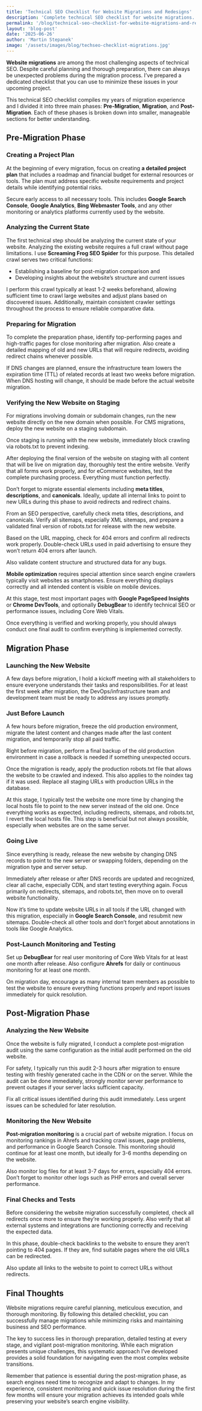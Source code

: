 ```yaml
---
title: 'Technical SEO Checklist for Website Migrations and Redesigns'
description: 'Complete technical SEO checklist for website migrations. Ensure your redesign maintains search visibility with this comprehensive pre, during, and post-migration guide.'
permalink: '/blog/technical-seo-checklist-for-website-migrations-and-redesigns/'
layout: 'blog-post'
date: '2025-06-26'
author: 'Martin Stepanek'
image: '/assets/images/blog/techseo-checklist-migrations.jpg'
---
```


**Website migrations** are among the most challenging aspects of technical SEO. Despite careful planning and thorough preparation, there can always be unexpected problems during the migration process. I’ve prepared a dedicated checklist that you can use to minimize these issues in your upcoming project.

This technical SEO checklist compiles my years of migration experience and I divided it into three main phases: **Pre-Migration**, **Migration**, and **Post-Migration**. Each of these phases is broken down into smaller, manageable sections for better understanding.

## **Pre-Migration Phase**

### **Creating a Project Plan**

At the beginning of every migration, focus on creating **a detailed project plan** that includes a roadmap and financial budget for external resources or tools. The plan must address specific website requirements and project details while identifying potential risks.

Secure early access to all necessary tools. This includes **Google Search Console**, **Google Analytics**, **Bing Webmaster Tools**, and any other monitoring or analytics platforms currently used by the website.

### **Analyzing the Current State**

The first technical step should be analyzing the current state of your website. Analyzing the existing website requires a full crawl without page limitations. I use **Screaming Frog SEO Spider** for this purpose. This detailed crawl serves two critical functions:

- Establishing a baseline for post-migration comparison and
- Developing insights about the website’s structure and current issues

I perform this crawl typically at least 1-2 weeks beforehand, allowing sufficient time to crawl large websites and adjust plans based on discovered issues. Additionally, maintain consistent crawler settings throughout the process to ensure reliable comparative data.

### **Preparing for Migration**

To complete the preparation phase, identify top-performing pages and high-traffic pages for close monitoring after migration. Also create a detailed mapping of old and new URLs that will require redirects, avoiding redirect chains whenever possible.

If DNS changes are planned, ensure the infrastructure team lowers the expiration time (TTL) of related records at least two weeks before migration. When DNS hosting will change, it should be made before the actual website migration.

### **Verifying the New Website on Staging**

For migrations involving domain or subdomain changes, run the new website directly on the new domain when possible. For CMS migrations, deploy the new website on a staging subdomain.

Once staging is running with the new website, immediately block crawling via robots.txt to prevent indexing.

After deploying the final version of the website on staging with all content that will be live on migration day, thoroughly test the entire website. Verify that all forms work properly, and for eCommerce websites, test the complete purchasing process. Everything must function perfectly.

Don’t forget to migrate essential elements including **meta titles**, **descriptions**, and **canonicals**. Ideally, update all internal links to point to new URLs during this phase to avoid redirects and redirect chains.

From an SEO perspective, carefully check meta titles, descriptions, and canonicals. Verify all sitemaps, especially XML sitemaps, and prepare a validated final version of robots.txt for release with the new website.

Based on the URL mapping, check for 404 errors and confirm all redirects work properly. Double-check URLs used in paid advertising to ensure they won’t return 404 errors after launch.

Also validate content structure and structured data for any bugs.

**Mobile optimization** requires special attention since search engine crawlers typically visit websites as smartphones. Ensure everything displays correctly and all intended content is visible on mobile devices.

At this stage, test most important pages with **Google PageSpeed Insights** or **Chrome DevTools**, and optionally **DebugBear** to identify technical SEO or performance issues, including Core Web Vitals.

Once everything is verified and working properly, you should always conduct one final audit to confirm everything is implemented correctly.

## **Migration Phase**

### **Launching the New Website**

A few days before migration, I hold a kickoff meeting with all stakeholders to ensure everyone understands their tasks and responsibilities. For at least the first week after migration, the DevOps/infrastructure team and development team must be ready to address any issues promptly.

### **Just Before Launch**

A few hours before migration, freeze the old production environment, migrate the latest content and changes made after the last content migration, and temporarily stop all paid traffic.

Right before migration, perform a final backup of the old production environment in case a rollback is needed if something unexpected occurs.

Once the migration is ready, apply the production robots.txt file that allows the website to be crawled and indexed. This also applies to the noindex tag if it was used. Replace all staging URLs with production URLs in the database.

At this stage, I typically test the website one more time by changing the local hosts file to point to the new server instead of the old one. Once everything works as expected, including redirects, sitemaps, and robots.txt, I revert the local hosts file. This step is beneficial but not always possible, especially when websites are on the same server.

### **Going Live**

Since everything is ready, release the new website by changing DNS records to point to the new server or swapping folders, depending on the migration type and server setup.

Immediately after release or after DNS records are updated and recognized, clear all cache, especially CDN, and start testing everything again. Focus primarily on redirects, sitemaps, and robots.txt, then move on to overall website functionality.

Now it’s time to update website URLs in all tools if the URL changed with this migration, especially in **Google Search Console**, and resubmit new sitemaps. Double-check all other tools and don’t forget about annotations in tools like Google Analytics.

### **Post-Launch Monitoring and Testing**

Set up **DebugBear** for real user monitoring of Core Web Vitals for at least one month after release. Also configure **Ahrefs** for daily or continuous monitoring for at least one month.

On migration day, encourage as many internal team members as possible to test the website to ensure everything functions properly and report issues immediately for quick resolution.

## **Post-Migration Phase**

### **Analyzing the New Website**

Once the website is fully migrated, I conduct a complete post-migration audit using the same configuration as the initial audit performed on the old website.

For safety, I typically run this audit 2-3 hours after migration to ensure testing with freshly generated cache in the CDN or on the server. While the audit can be done immediately, strongly monitor server performance to prevent outages if your server lacks sufficient capacity.

Fix all critical issues identified during this audit immediately. Less urgent issues can be scheduled for later resolution.

### **Monitoring the New Website**

**Post-migration monitoring** is a crucial part of website migration. I focus on monitoring rankings in Ahrefs and tracking crawl issues, page problems, and performance in Google Search Console. This monitoring should continue for at least one month, but ideally for 3-6 months depending on the website.

Also monitor log files for at least 3-7 days for errors, especially 404 errors. Don’t forget to monitor other logs such as PHP errors and overall server performance.

### **Final Checks and Tests**

Before considering the website migration successfully completed, check all redirects once more to ensure they’re working properly. Also verify that all external systems and integrations are functioning correctly and receiving the expected data.

In this phase, double-check backlinks to the website to ensure they aren’t pointing to 404 pages. If they are, find suitable pages where the old URLs can be redirected.

Also update all links to the website to point to correct URLs without redirects.

## **Final Thoughts**

Website migrations require careful planning, meticulous execution, and thorough monitoring. By following this detailed checklist, you can successfully manage migrations while minimizing risks and maintaining business and SEO performance.

The key to success lies in thorough preparation, detailed testing at every stage, and vigilant post-migration monitoring. While each migration presents unique challenges, this systematic approach I’ve developed provides a solid foundation for navigating even the most complex website transitions.

Remember that patience is essential during the post-migration phase, as search engines need time to recognize and adapt to changes. In my experience, consistent monitoring and quick issue resolution during the first few months will ensure your migration achieves its intended goals while preserving your website’s search engine visibility.